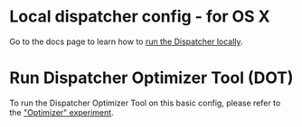 # Local dispatcher config - for OS X

Go to the docs page to learn how to [run the Dispatcher locally](../docs).

# Run Dispatcher Optimizer Tool (DOT)
To run the Dispatcher Optimizer Tool on this basic config, please refer to the 
["Optimizer" experiment](../experiments/optimizer/README.md).

